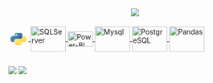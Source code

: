 <div align="center">
  <a href="https://github.com/Bruno-Botelho">
  <img height="180em" src="https://github-readme-stats.vercel.app/api?username=Bruno-Botelho&show_icons=true&theme=dracula&include_all_commits=true&count_private=true"/>
 <!- <img height="180em" src="https://github-readme-stats.vercel.app/api/top-langs/?username=Bruno-Botelho&layout=compact&langs_count=7&theme=dracula"/>
</div>
<div style="display: inline_block"><br>
<img align="center" height="30" title="Python" width="40" src="https://raw.githubusercontent.com/devicons/devicon/master/icons/python/python-original.svg">
<img align="center" height="50" title="SQLServer" width="70" src="https://cdn-icons-png.flaticon.com/512/5968/5968364.png" />
<img align="center" height="30" title="Power-BI" width="50" src="https://raw.githubusercontent.com/microsoft/PowerBI-Icons/master//SVG/Desktop.svg" />
<img align="center" height="50" title="Mysql" width="70" src="https://cdn.jsdelivr.net/gh/devicons/devicon/icons/mysql/mysql-original-wordmark.svg" />
<img align="center" height="50" title="PostgreSQL" width="70" src="https://cdn.jsdelivr.net/gh/devicons/devicon/icons/postgresql/postgresql-plain-wordmark.svg" />
<img align="center" height="50" title="Pandas" width="70" src="https://cdn.jsdelivr.net/gh/devicons/devicon/icons/pandas/pandas-original-wordmark.svg" />        
</div>

##

<div> 
  <a href="https://www.linkedin.com/in/brbotelho/" target="_blank"><img src="https://img.shields.io/badge/-LinkedIn-%230077B5?style=for-the-badge&logo=linkedin&logoColor=white" target="_blank"></a> 
  <a href="https://www.instagram.com/brunohbotelho/" target="_blank"><img src="https://img.shields.io/badge/-Instagram-%23E4405F?style=for-the-badge&logo=instagram&logoColor=white" target="_blank"></a>
</div>

